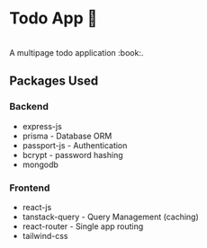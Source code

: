 # Todo App :pencil:
<br>
A multipage todo application :book:. <br>

## Packages Used

### Backend
- express-js
- prisma - Database ORM
- passport-js - Authentication
- bcrypt - password hashing
- mongodb

### Frontend
- react-js
- tanstack-query - Query Management (caching)
- react-router - Single app routing
- tailwind-css

